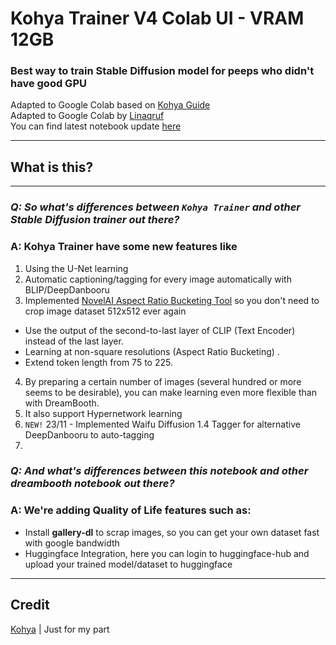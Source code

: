 # Kohya Trainer V4 Colab UI - VRAM 12GB
### Best way to train Stable Diffusion model for peeps who didn't have good GPU

Adapted to Google Colab based on [Kohya Guide](https://note.com/kohya_ss/n/nbf7ce8d80f29#c9d7ee61-5779-4436-b4e6-9053741c46bb) <br>
Adapted to Google Colab by [Linaqruf](https://github.com/Linaqruf)<br>
You can find latest notebook update [here](https://github.com/Linaqruf/kohya-trainer/blob/main/kohya-trainer.ipynb)

---
## What is this?
---
### **_Q: So what's differences between `Kohya Trainer` and other Stable Diffusion trainer out there?_**
### A: **Kohya Trainer** have some new features like
1. Using the U-Net learning
2. Automatic captioning/tagging for every image automatically with BLIP/DeepDanbooru
3. Implemented [NovelAI Aspect Ratio Bucketing Tool](https://github.com/NovelAI/novelai-aspect-ratio-bucketing) so you don't need to crop image dataset 512x512 ever again
- Use the output of the second-to-last layer of CLIP (Text Encoder) instead of the last layer.
- Learning at non-square resolutions (Aspect Ratio Bucketing) .
- Extend token length from 75 to 225.
4. By preparing a certain number of images (several hundred or more seems to be desirable), you can make learning even more flexible than with DreamBooth.
5. It also support Hypernetwork learning
6. `NEW!` 23/11 - Implemented Waifu Diffusion 1.4 Tagger for alternative DeepDanbooru to auto-tagging
7. 

### **_Q: And what's differences between this notebook and other dreambooth notebook out there?_**
### A: We're adding Quality of Life features such as:
- Install **gallery-dl** to scrap images, so you can get your own dataset fast with google bandwidth
- Huggingface Integration, here you can login to huggingface-hub and upload your trained model/dataset to huggingface
---

## Credit
[Kohya](https://twitter.com/kohya_ss) | Just for my part

